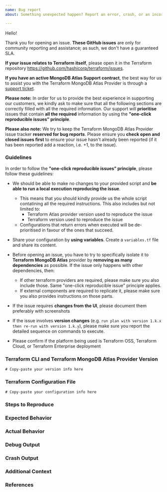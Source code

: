 ```yaml
---
name: Bug report
about: Something unexpected happen? Report an error, crash, or an incorrect behavior here.

---
```


Hello!

Thank you for opening an issue. **These GitHub issues** are only for community reporting and assistance; as such, we don't have a guaranteed SLA.

**If your issue relates to Terraform itself**, please open it in the Terraform repository https://github.com/hashicorp/terraform/issues.

**If you have an active MongoDB Atlas Support contract**, the best way for us to assist you with the Terraform MongoDB Atlas Provider is through a [support ticket](https://support.mongodb.com/).

**Please note:** In order for us to provide the best experience in supporting our customers, we kindly ask to make sure that all the following sections are correctly filled with all the required information. Our support will **prioritise** issues that contain **all the required** information by using the **"one-click reproducible issues" principle**.

**Please also note:** We try to keep the Terraform MongoDB Atlas Provider issue tracker **reserved for bug reports**. Please ensure you **check open and closed issues first** to ensure your issue hasn't already been reported (if it has been reported add a reaction, i.e. +1, to the issue).

### Guidelines

In order to follow the **"one-click reproducible issues" principle**, please follow these guidelines:

* We should be able to make no changes to your provided script and **be able to run a local execution reproducing the issue**.
  * This means that you should kindly provide us the whole script contatining all the required instructions. This also includes but not limited to:
    * Terraform Atlas provider version used to reproduce the issue
    * Terraform version used to reproduce the issue
  * Configurations that return errors when executed will be de-prioritised in favour of the ones that succeed.
* Share your configuration by **using variables**. Create a `variables.tf` file and share its content.
* Before opening an issue, you have to try to specifically isolate it to **Terraform MongoDB Atlas** provider by **removing as many dependencies** as possible. If the issue only happens with other dependencies, then:
  * If other terraform providers are required, please make sure you also include those. Same "one-click reproducible issue" principle applies.
  * If external components are required to replicate it, please make sure you also provides instructions on those parts.

* If the issue requires **changes from the UI**, please document them preferably with screenshots
* If the issue involves **version changes** (e.g. `run plan with version 1.k.x then re-run with version 1.k.y`), please make sure you report the detailed sequence on commands to execute.
* Please confirm if the platform being used is Terraform OSS, Terraform Cloud, or Terraform Enterprise deployment


### Terraform CLI and Terraform MongoDB Atlas Provider Version
<!---
Run `terraform version` to show the version, and paste the result for Terraform and the MongoDB Atlas Provider between the ``` marks below.

If you are not running the latest version of Terraform and the MongoDB Atlas Provider, please try to reproduce the issue in a more recent version in case it has been fixed already. 
-->

```hcl
# Copy-paste your version info here
```

### Terraform Configuration File 
<!--
Paste here all the required parts of your Terraform MongoDB Atlas Provider configuration file below. You can alternatively consider creating a [**GitHub Gist**](https://gist.github.com/) with the information and share it here.

Please be sure to redact any sensitive information; common examples include API Keys, passwords, other secrets, or any items your project/business may consider sensitive such as hostnames or usernames.
-->

```hcl
# Copy-paste your configuration info here
```

### Steps to Reproduce
<!--
Please list the full steps required to reproduce the issue, for example:
1. `terraform init`
2. `terraform apply`
-->

### Expected Behavior
<!--
What should have happened?
-->

### Actual Behavior
<!--
What actually happened?
-->

### Debug Output 
<!--
Note: Debug output can be incredibly helpful in narrowing down an issue but is not required.

Full debug output can be obtained by running Terraform with the environment variable `TF_LOG=trace`. Please create either a GitHub Gist or attach a file containing the debug output. Please do _not_ paste the debug output in the issue, since debug output can be very long.

Debug output may contain sensitive information. Please review it before posting publicly, and if you are concerned feel free to redact it.
-->

### Crash Output
<!--
If the console output indicates that Terraform crashed, please either share a link to a GitHub Gist containing the output of the `crash.log` file or attach the file.
-->

### Additional Context
<!--
Are there anything atypical about your situation that we should know? 
-->

### References
<!--
Are there any other related GitHub issues (open or closed) or Pull Requests that should be linked here? 
-->
